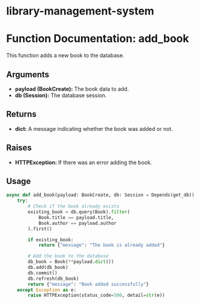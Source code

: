 # library-management-system

# Function Documentation: add_book

This function adds a new book to the database.

## Arguments

- **payload (BookCreate):** The book data to add.
- **db (Session):** The database session.

## Returns

- **dict:** A message indicating whether the book was added or not.

## Raises

- **HTTPException:** If there was an error adding the book.

## Usage

```python
async def add_book(payload: BookCreate, db: Session = Depends(get_db)):
    try:
        # Check if the book already exists
        existing_book = db.query(Book).filter(
            Book.title == payload.title,
            Book.author == payload.author
        ).first()

        if existing_book:
            return {"message": "The book is already added"}

        # Add the book to the database
        db_book = Book(**payload.dict())
        db.add(db_book)
        db.commit()
        db.refresh(db_book)
        return {"message": "Book added successfully"}
    except Exception as e:
        raise HTTPException(status_code=500, detail=str(e))
